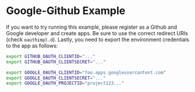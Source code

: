 # Google-Github Example

If you want to try running this example, please register as a Github and Google developer and create apps. Be sure to use the correct redirect URIs (check `oauthimpl.d`).
Lastly, you need to export the environment credentials to the app as follows:

```sh
export GITHUB_OAUTH_CLIENTID="..."
export GITHUB_OAUTH_CLIENTSECRET="..."

export GOOGLE_OAUTH_CLIENTID="foo.apps.googleusercontent.com"
export GOOGLE_OAUTH_CLIENTSECRET="..."
export GOOGLE_OAUTH_PROJECTID="project123..."
```
